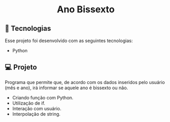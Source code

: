 <h1 align="center"> Ano Bissexto </h1>

## 🚀 Tecnologias

Esse projeto foi desenvolvido com as seguintes tecnologias:

- Python

## 💻 Projeto

Programa que permite que, de acordo com os dados inseridos pelo usuário (mês e ano), irá informar se aquele ano é bissexto ou não. 

-  Criando função com Python.
-  Utilização de if.
-  Interação com usuário.
-  Interpolação de string.

